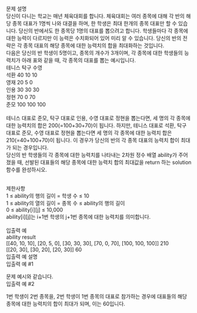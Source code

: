 문제 설명</br>
당신이 다니는 학교는 매년 체육대회를 합니다. 체육대회는 여러 종목에 대해 각 반의 해당 종목 대표가 1명씩 나와 대결을 하며, 한 학생은 최대 한개의 종목 대표만 할 수 있습니다. 당신의 반에서도 한 종목당 1명의 대표를 뽑으려고 합니다. 학생들마다 각 종목에 대한 능력이 다르지만 이 능력은 수치화되어 있어 미리 알 수 있습니다. 당신의 반의 전략은 각 종목 대표의 해당 종목에 대한 능력치의 합을 최대화하는 것입니다.
</br>
다음은 당신의 반 학생이 5명이고, 종목의 개수가 3개이며, 각 종목에 대한 학생들의 능력치가 아래 표와 같을 때, 각 종목의 대표를 뽑는 예시입니다.
</br>
테니스	탁구	수영</br>
석환	40	10	10</br>
영재	20	5	0</br>
인용	30	30	30</br>
정현	70	0	70</br>
준모	100	100	100</br>
</br>
테니스 대표로 준모, 탁구 대표로 인용, 수영 대표로 정현을 뽑는다면, 세 명의 각 종목에 대한 능력치의 합은 200(=100+30+70)이 됩니다.
하지만, 테니스 대표로 석환, 탁구 대표로 준모, 수영 대표로 정현을 뽑는다면 세 명의 각 종목에 대한 능력치 합은 210(=40+100+70)이 됩니다. 이 경우가 당신의 반의 각 종목 대표의 능력치 합이 최대가 되는 경우입니다.
</br>
당신의 반 학생들의 각 종목에 대한 능력치를 나타내는 2차원 정수 배열 ability가 주어졌을 때, 선발된 대표들의 해당 종목에 대한 능력치 합의 최대값을 return 하는 solution 함수를 완성하시오.</br></br>

제한사항</br>
1 ≤ ability의 행의 길이 = 학생 수 ≤ 10</br>
1 ≤ ability의 열의 길이 = 종목 수 ≤ ability의 행의 길이</br>
0 ≤ ability[i][j] ≤ 10,000</br>
ability[i][j]는 i+1번 학생의 j+1번 종목에 대한 능력치를 의미합니다.</br></br>
입출력 예</br>
ability	result</br>
[[40, 10, 10], [20, 5, 0], [30, 30, 30], [70, 0, 70], [100, 100, 100]]	210</br>
[[20, 30], [30, 20], [20, 30]]	60</br>
입출력 예 설명</br>
입출력 예 #1</br>

문제 예시와 같습니다.</br>
입출력 예 #2</br>

1번 학생이 2번 종목을, 2번 학생이 1번 종목의 대표로 참가하는 경우에 대표들의 해당 종목에 대한 능력치의 합이 최대가 되며, 이는 60입니다.</br>
